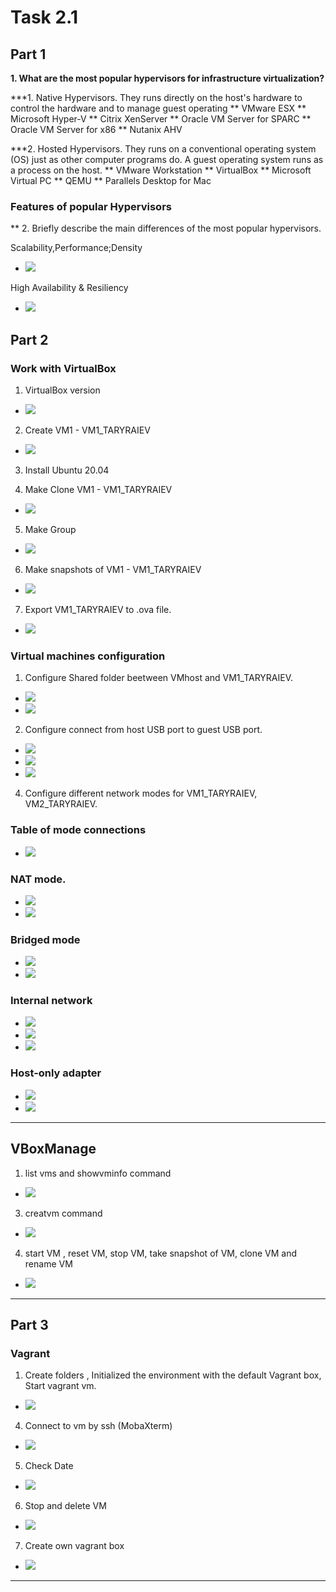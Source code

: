 # Task 2.1
## Part 1
**1. What are the most popular hypervisors for infrastructure virtualization?**

***1. Native Hypervisors.
They runs directly on the host's hardware to control the hardware and to manage guest operating 
** VMware ESX
** Microsoft Hyper-V
** Citrix XenServer
** Oracle VM Server for SPARC
** Oracle VM Server for x86
** Nutanix AHV

***2. Hosted Hypervisors.
They runs on a conventional operating system (OS) just as other computer programs do. A guest operating system runs as a process on the host.
** VMware Workstation
** VirtualBox 
** Microsoft Virtual PC
** QEMU 
** Parallels Desktop for Mac

### **Features of popular Hypervisors**
** 2. Briefly describe the main differences of the most popular hypervisors.

Scalability,Performance;Density

* ![](screen/table1.png)

High Availability & Resiliency

* ![](screen/table2.png)

## Part 2

### **Work with VirtualBox**

1. VirtualBox version
* ![](screen/Screenshot_1.png)

2. Create VM1 - VM1_TARYRAIEV
* ![](screen/Screenshot_2.png)

3. Install Ubuntu 20.04

4. Make Clone VM1 - VM1_TARYRAIEV
* ![](screen/Screenshot_3.png)

5. Make Group
* ![](screen/Screenshot_4.png)

6. Make snapshots of VM1 - VM1_TARYRAIEV
* ![](screen/Screenshot_5.png)

7. Export VM1_TARYRAIEV to .ova file.
* ![](screen/Screenshot_6.png)


### **Virtual machines configuration**

1. Configure Shared folder beetween VMhost and VM1_TARYRAIEV.
* ![](screen/Screenshot_7.png)
* ![](screen/Screenshot_8.png)

2. Configure connect from host USB port to guest USB port.
* ![](screen/Screenshot_9.png)
* ![](screen/Screenshot_10.png)
* ![](screen/Screenshot_11.png)


4. Configure different network modes for VM1_TARYRAIEV, VM2_TARYRAIEV.

### **Table of mode connections**
* ![](screen/table.png)

### **NAT mode.**
* ![](screen/Screenshot_12.png)
* ![](screen/Screenshot_13.png)

### **Bridged mode**
* ![](screen/Screenshot_14.png)
* ![](screen/Screenshot_15.png)

### **Internal network**
* ![](screen/Screenshot_16.png)
* ![](screen/Screenshot_17.png)
* ![](screen/Screenshot_18.png)

### **Host-only adapter**
* ![](screen/Screenshot_19.png)
* ![](screen/Screenshot_20.png)

-----------

## **VBoxManage**

1. list vms and showvminfo command
* ![](screen/Screenshot_21.png)

3. creatvm command
* ![](screen/Screenshot_22.png)

4. start VM , reset VM, stop VM, take snapshot of VM, clone VM and rename VM 
* ![](screen/Screenshot_23.png)

-----------

## Part 3

### **Vagrant**

1. Create folders , Initialized the environment with the default Vagrant box, Start vagrant vm.
* ![](screen/Screenshot_24.png)

4. Connect to vm by ssh (MobaXterm)
* ![](screen/Screenshot_25.png)

5. Check Date
* ![](screen/Screenshot_26.png)

6. Stop and delete VM
* ![](screen/vag6.png)

7. Create own vagrant box
* ![](screen/vag7.png)

-----------